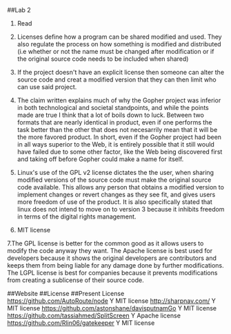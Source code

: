 ##Lab 2
1. Read

2. Licenses define how a program can be shared modified and used.
They also regulate the process on how something is modified and distributed (i.e whether or not the name must be changed after modification or if the original source code needs to be included when shared)

3. If the project doesn't have an explicit license then someone can alter the source code and creat a modified version that they can then limit who can use said project.  

4. The claim written explains much of why the Gopher project was inferior in both technological and societal standpoints, and while the points made are true I think that a lot of boils down to luck. Between two formats that are nearly identical in product, even if one performs the task better than the other that does not necesarrily mean that it will be the more favored product. In short, even if the Gopher project had been in all ways superior to the Web, it is entirely possible that it still would have failed due to some other factor, like the Web being discovered first and taking off before Gopher could make a name for itself.

5. Linux's use of the GPL v2 license dictates the the user, when sharing modified versions of the source code must make the original source code available. This allows any person that obtains a modified version to implement changes or revert changes as they see fit, and gives users more freedom of use of the product. It is also specifically stated that linux does not intend to move on to version 3 because it inhibits freedom in terms of the digital rights management.

6. MIT license

7.The GPL license is better for the common good as it allows users to modify the code anyway they want. The Apache license is best used for developers because it shows the original developers are contributors and keeps them from being liable for any damage done by further modifications. The LGPL license is best for companies because it prevents modifications from creating a sublicense of their source code.


##Website									##License 	##Present License
https://github.com/AutoRoute/node				Y			MIT license
http://sharpnav.com/							Y			MIT license
https://github.com/astonshane/davisputnamGo		Y			MIT license
https://github.com/tassiahmed/SplitScreen		Y			Apache license
https://github.com/Rlin06/gatekeeper			Y			MIT license
